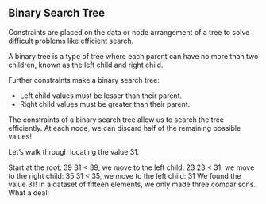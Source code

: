 ## Binary Search Tree

Constraints are placed on the data or node arrangement of a tree to solve difficult problems like efficient search.

A binary tree is a type of tree where each parent can have no more than two children, known as the left child and right child.

Further constraints make a binary search tree:

- Left child values must be lesser than their parent.
- Right child values must be greater than their parent.

The constraints of a binary search tree allow us to search the tree efficiently. At each node, we can discard half of the remaining possible values!

Let’s walk through locating the value 31.

Start at the root: 39
31 < 39, we move to the left child: 23
23 < 31, we move to the right child: 35
31 < 35, we move to the left child: 31
We found the value 31!
In a dataset of fifteen elements, we only made three comparisons. What a deal!
